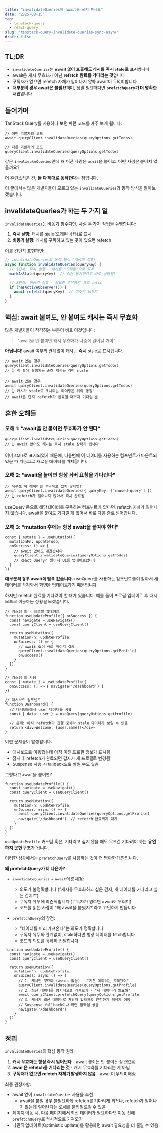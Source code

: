 ```yaml
---
title: "invalidateQueries에 await을 쓰지 마세요"
date: "2025-08-15"
tag:
  - tanstack-query
  - react-query
slug: "tanstack-query-invalidate-queries-sync-async"
draft: false
---
```


## TL;DR

- `invalidateQueries`는 **await 없이 호출해도 캐시를 즉시 stale로 표시**합니다
- await은 캐시 무효화가 아닌 **refetch 완료를 기다리는 것**입니다
- 구독자가 없으면 refetch 자체가 일어나지 않아 await이 무의미합니다
- **대부분의 경우 await은 불필요**하며, 정말 필요하다면 **`prefetchQuery`가 더 명확한 대안**입니다

## 들어가며

TanStack Query를 사용하다 보면 이런 코드를 자주 보게 됩니다:

```tsx
// 어떤 개발자의 코드
await queryClient.invalidateQueries(queryOptions.getTodos)

// 다른 개발자의 코드  
queryClient.invalidateQueries(queryOptions.getTodos)
```

같은 `invalidateQueries`인데 왜 어떤 사람은 `await`을 붙이고, 어떤 사람은 붙이지 않을까요? 

더 혼란스러운 건, **둘 다 제대로 동작한다**는 점입니다. 

이 글에서는 많은 개발자들이 모르고 있는 `invalidateQueries`의 동작 방식을 알아보겠습니다.

## invalidateQueries가 하는 두 가지 일

`invalidateQueries`는 비동기 함수지만, 사실 두 가지 작업을 수행합니다:

1. **즉시 실행**: 캐시를 stale(오래된 상태)로 표시
2. **비동기 실행**: 캐시를 구독하고 있는 곳이 있으면 refetch

이를 간단히 표현하면:

```typescript
// invalidateQueries의 동작 방식 (개념적 설명)
async function invalidateQueries(queryKey) {
  // 1단계: 즉시 실행 - 캐시를 "오래됨"으로 표시
  markAsStale(queryKey)  // 이건 동기적으로 바로 실행됨!
  
  // 2단계: 비동기 실행 - 필요한 경우에만 새로 fetch
  if (hasActiveObserver()) {
    await refetch(queryKey)  // 이것만 비동기
  }
}
```

## 핵심: await 붙여도, 안 붙여도 캐시는 즉시 무효화

많은 개발자들이 착각하는 부분이 바로 이것입니다:

> "await을 안 붙이면 캐시 무효화가 나중에 일어날 거야"

**아닙니다!** await 여부와 관계없이 캐시는 **즉시** stale로 표시됩니다.

```tsx
// await 없는 경우
queryClient.invalidateQueries(queryOptions.getTodos)
// 👆 이 줄이 실행되는 순간 캐시는 이미 stale!

// await 있는 경우  
await queryClient.invalidateQueries(queryOptions.getTodos)
// 👆 캐시가 stale로 표시되는 타이밍은 위와 동일!
// await은 단지 refetch가 완료될 때까지 기다릴 뿐
```

## 흔한 오해들

### 오해 1: "await을 안 붙이면 무효화가 안 된다"

```tsx
queryClient.invalidateQueries(queryOptions.getTodos)
// 👆 await 없어도 캐시는 즉시 stale 상태가 됩니다
```

이미 stale로 표시되었기 때문에, 다음번에 이 데이터를 사용하는 컴포넌트가 마운트되었을 때 자동으로 새로운 데이터를 가져옵니다.

### 오해 2: "await을 붙이면 항상 서버 요청을 기다린다"

```tsx
// 아무도 이 데이터를 구독하고 있지 않다면?
await queryClient.invalidateQueries({ queryKey: ['unused-query'] })
// 👆 refetch가 일어나지 않아서 즉시 완료됨
```

useQuery 등으로 해당 데이터를 구독하는 컴포넌트가 없다면, refetch 자체가 일어나지 않습니다. await을 붙여도 기다릴 게 없어서 바로 다음 줄로 넘어갑니다.

### 오해 3: "mutation 후에는 항상 await을 붙여야 한다"

```tsx
const { mutate } = useMutation({
  mutationFn: updateTodo,
  onSuccess: () => {
    // await 없어도 괜찮습니다
    queryClient.invalidateQueries(queryOptions.getTodos)
    // React Query가 알아서 UI를 업데이트합니다
  }
})
```

**대부분의 경우 await이 필요 없습니다.** useQuery를 사용하는 컴포넌트들이 알아서 새 데이터를 가져와서 화면을 업데이트하기 때문입니다.

하지만 refetch 완료를 기다려야 할 때가 있습니다. 예를 들어 프로필 업데이트 후 대시보드로 이동하는 상황을 보겠습니다:

```tsx
// 커스텀 훅 - 프로필 업데이트
function useUpdateProfile({ onSuccess }) {
  const navigate = useNavigate()
  const queryClient = useQueryClient()
  
  return useMutation({
    mutationFn: updateProfile,
    onSuccess: () => {
      // await 없이 바로 페이지 이동
      queryClient.invalidateQueries(queryOptions.getProfile)
      onSuccess()
    }
  })
}

// 커스텀 훅 사용
const { mutate } = useUpdateProfile({ 
  onSuccess: () => { navigate('/dashboard') }
})

// 대시보드 컴포넌트
function Dashboard() {
  // 대시보드에서 user 데이터를 사용
  const { data: user } = useQuery(queryOptions.getProfile)
  
  // 문제: 아직 refetch가 진행 중이라 stale 데이터가 보일 수 있음
  return <div>Welcome, {user.name}!</div>
}
```

이런 문제들이 발생합니다:
- 대시보드로 이동했는데 아직 이전 프로필 정보가 표시됨
- 잠시 후 refetch가 완료되면 갑자기 새 프로필로 변경됨
- Suspense 사용 시 fallback으로 빠질 수도 있음

그렇다고 await을 붙이면?

```tsx
function useUpdateProfile() {
  const navigate = useNavigate()
  const queryClient = useQueryClient()
  
  return useMutation({
    mutationFn: updateProfile,
    onSuccess: async () => {
      await queryClient.invalidateQueries(queryOptions.getProfile)
      navigate('/dashboard')  // refetch 완료까지 대기
    }
  })
}
```

`useUpdateProfile` 커스텀 훅은, 기다리고 싶지 않을 때도 무조건 기다려야 하는 **유연하지 못한 구조**가 됩니다.

이러한 상황에서는 `prefetchQuery`를 사용하는 것이 더 명확한 대안입니다.

**왜 prefetchQuery가 더 나은가?**

- `invalidateQueries` + `await`의 문제점: 
  - 의도가 불명확합니다 ("캐시를 무효화하고 싶은 건지, 새 데이터를 기다리고 싶은 건지?")
  - 구독자 유무에 의존적입니다 (구독자가 없으면 await이 무의미)
  - 코드를 읽는 사람이 "왜 await을 붙였지?"라고 고민하게 만듭니다

- `prefetchQuery`의 장점:
  - "데이터를 미리 가져온다"는 의도가 명확합니다
  - 구독자 유무와 관계없이, stale하다면 항상 데이터를 fetch합니다
  - 코드의 의도를 정확히 전달합니다


```tsx
function useUpdateProfile() {
  const navigate = useNavigate()
  const queryClient = useQueryClient()
  
  return useMutation({
    mutationFn: updateProfile,
    onSuccess: async () => {
      // 1. 캐시만 무효화 (await 없음) - "기존 데이터는 오래됐어"
      queryClient.invalidateQueries(queryOptions.getProfile)
      // 2. 최신 데이터를 명시적으로 가져오기 - "새 데이터가 필요해"
      await queryClient.prefetchQuery(queryOptions.getProfile)
      // 3. 캐시가 최신 데이터로 채워져 있으므로 안전하게 페이지 이동
      // Suspense fallback이나 화면 깜빡임 없음
      navigate('/dashboard')
    }
  })
}
```

## 정리

`invalidateQueries`의 핵심 동작 원리:

1. **캐시 무효화는 항상 즉시 일어난다** - await 붙이든 안 붙이든 상관없음
2. **await은 refetch를 기다리는 것** - 캐시 무효화를 기다리는 게 아님  
3. **구독자가 없으면 refetch 자체가 발생하지 않음** - await이 무의미해짐

최종 권장사항:
- await 없이 `invalidateQueries` 사용을 추천
  - await을 붙일 경우 불필요하게 refetch를 기다리게 되거나, refetch가 일어나지 않는데 일어난다는 오해를 불러일으킬 수 있음
- 페이지 이동 시, 다음 페이지에서 최신 데이터가 필요하다면 이동 전에 `prefetchQuery`로 명시적으로 가져오기
- 낙관적 업데이트(Optimistic update)를 활용하면 await 필요성을 더 줄일 수 있음